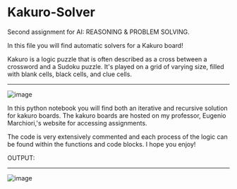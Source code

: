# Kakuro-Solver
Second assignment for AI: REASONING &amp; PROBLEM SOLVING. 

In this file you will find automatic solvers for a Kakuro board! 

Kakuro is a logic puzzle that is often described as a cross between a crossword and a Sudoku puzzle. It's played on a grid of varying size, filled with blank cells, black cells, and clue cells. 
_______
![image](https://github.com/solsylph/Kakuro-Solver/assets/126614634/157eea2d-2ae7-4762-9ecc-689b633d658b)

In this python notebook you will find both an iterative and recursive solution for kakuro boards. The kakuro boards are hosted on my professor, Eugenio Marchiori,'s website for accessing assignments. 

The code is very extensively commented and each process of the logic can be found within the functions and code blocks. I hope you enjoy! 

OUTPUT:
_______
![image](https://github.com/solsylph/Kakuro-Solver/assets/126614634/5f6d497b-1b18-44e8-aa2c-c51280a3c0ae)





